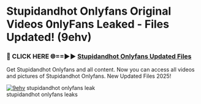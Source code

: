 # Stupidandhot Onlyfans Original Videos 0nlyFans Leaked - Files Updated! (9ehv)

<h3>🔴 CLICK HERE 🌐==►► <a href="https://tinyurl.com/2jnfzry5" rel="nofollow">Stupidandhot Onlyfans Updated Files</a></h3>

Get Stupidandhot Onlyfans and all content. Now you can access all videos and pictures of Stupidandhot Onlyfans. New Updated Files 2025!

[![9ehv](https://i.imgur.com/GyGTBgg.gif)](https://tinyurl.com/2jnfzry5)
stupidandhot onlyfans leak<br>
stupidandhot onlyfans leaks